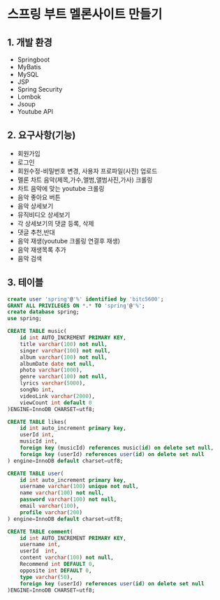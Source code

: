 # 스프링 부트 멜론사이트 만들기

## 1. 개발 환경
* Springboot
* MyBatis
* MySQL
* JSP
* Spring Security
* Lombok
* Jsoup
* Youtube API


## 2. 요구사항(기능)
* 회원가입
* 로그인
* 회원수정-비밀번호 변경, 사용자 프로파일(사진) 업로드
* 멜론 차트 음악(제목,가수,앨범,앨범사진,가사) 크롤링
* 차트 음악에 맞는 youtube 크롤링
* 음악 좋아요 버튼
* 음악 상세보기
* 뮤직비디오 상세보기
* 각 상세보기의 댓글 등록, 삭제
* 댓글 추천,반대
* 음악 재생(youtube 크롤링 연결후 재생)
* 음악 재생목록 추가
* 음악 검색

## 3. 테이블
```sql
create user 'spring'@'%' identified by 'bitc5600';
GRANT ALL PRIVILEGES ON *.* TO 'spring'@'%';
create database spring;
use spring;
```

```sql
CREATE TABLE music(
	id int AUTO_INCREMENT PRIMARY KEY,
	title varchar(100) not null,
	singer varchar(100) not null,
	album varchar(100) not null,
    albumDate date not null,
    photo varchar(1000),
	genre varchar(100) not null,
    lyrics varchar(5000),
	songNo int,
    videoLink varchar(2000),
    viewCount int default 0
)ENGINE=InnoDB CHARSET=utf8;
```

```sql
CREATE TABLE likes(
	id int auto_increment primary key,
    userId int,
    musicId int,
	foreign key (musicId) references music(id) on delete set null,
	foreign key (userId) references user(id) on delete set null
) engine=InnoDB default charset=utf8;
```

```sql
CREATE TABLE user(
	id int auto_increment primary key,
    username varchar(100) unique not null,
    name varchar(100) not null,
    password varchar(100) not null,
    email varchar(100),
    profile varchar(200)
) engine=InnoDB default charset=utf8;
```

```sql
CREATE TABLE comment(
	id int AUTO_INCREMENT PRIMARY KEY,
	username int,
	userId  int,
    content varchar(100) not null,
    Recommend int DEFAULT 0,
    opposite int DEFAULT 0,
    type varchar(50),
    foreign key (userId) references user(id) on delete set null
)ENGINE=InnoDB CHARSET=utf8;
```

